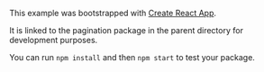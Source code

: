 This example was bootstrapped with [Create React App](https://github.com/facebook/create-react-app).

It is linked to the pagination package in the parent directory for development purposes.

You can run `npm install` and then `npm start` to test your package.
